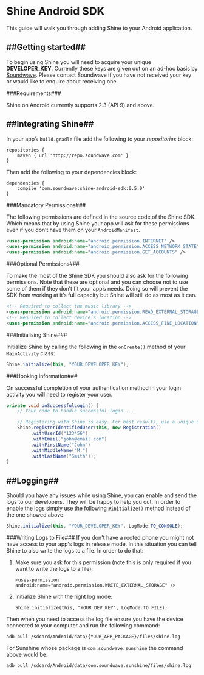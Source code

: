 # Shine Android SDK #

This guide will walk you through adding Shine to your Android application.

##Getting started##
----------

To begin using Shine you will need to acquire your unique **DEVELOPER_KEY**. Currently these keys are given out on an ad-hoc basis by [Soundwave](http://soundwave.com). Please contact Soundwave if you have not received your key or would like to enquire about receiving one.

###Requirements###

Shine on Android currently supports 2.3 (API 9) and above.

##Integrating Shine##
----------

In your app’s `build.gradle` file add the following to your *repositories* block:


```
repositories {
    maven { url 'http://repo.soundwave.com' }
}
```

Then add the following to your dependencies block:

```
dependencies {
    compile 'com.soundwave:shine-android-sdk:0.5.0'
}
```

###Mandatory Permissions###

The following permissions are defined in the source code of the Shine SDK. Which means that by using Shine your app will ask for these permissions even if you don’t have them on your `AndroidManifest`.


```xml
<uses-permission android:name="android.permission.INTERNET" />
<uses-permission android:name="android.permission.ACCESS_NETWORK_STATE" />
<uses-permission android:name="android.permission.GET_ACCOUNTS" />
```

###Optional Permissions###

To make the most of the Shine SDK you should also ask for the following permissions. Note that these are optional and you can choose not to use some of them if they don’t fit your app’s needs. Doing so will prevent the SDK from working at it’s full capacity but Shine will still do as most as it can.

```xml
<!-- Required to collect the music library -->
<uses-permission android:name="android.permission.READ_EXTERNAL_STORAGE"/>
<!-- Required to collect device’s location -->
<uses-permission android:name="android.permission.ACCESS_FINE_LOCATION" />
```

###Initialising Shine###

Initialize Shine by calling the following in the `onCreate()` method of your `MainActivity` class:


```java
Shine.initialize(this, "YOUR_DEVELOPER_KEY");
```

###Hooking information###

On successful completion of your authentication method in your login activity you will need to register your user.

```java
private void onSuccessfulLogin() {
    // Your code to handle successful login ...

    // Registering with Shine is easy. For best results, use a unique userId if you have one.
    Shine.registerIdentifiedUser(this, new Registration()
         .withUserId("123456")
         .withEmail("john@email.com")
         .withFirstName("John")
         .withMiddleName("M.")
         .withLastName("Smith"));
}
```

##Logging##
----------

Should you have any issues while using Shine, you can enable and send the logs to our developers. They will be happy to help you out. In order to enable the logs simply use the following `#initialize()` method instead of the one showed above:


```java
Shine.initialize(this, "YOUR_DEVELOPER_KEY", LogMode.TO_CONSOLE);
```

###Writing Logs to File###
If you don't have a rooted phone you might not have access to your app's logs in release mode. In this situation you can tell Shine to also write the logs to a file. In order to do that:

1. Make sure you ask for this permission (note this is only required if you want to write the logs to a file):    
    ```
    <uses-permission android:name="android.permission.WRITE_EXTERNAL_STORAGE" />
    ```
2. Initialize Shine with the right log mode:   
    ```
    Shine.initialize(this, "YOUR_DEV_KEY", LogMode.TO_FILE);
    ```

Then when you need to access the log file ensure you have the device connected to your computer and run the following command:

```
adb pull /sdcard/Android/data/{YOUR_APP_PACKAGE}/files/shine.log
```

For Sunshine whose package is `com.soundwave.sunshine` the command above would be:
```
adb pull /sdcard/Android/data/com.soundwave.sunshine/files/shine.log
```

